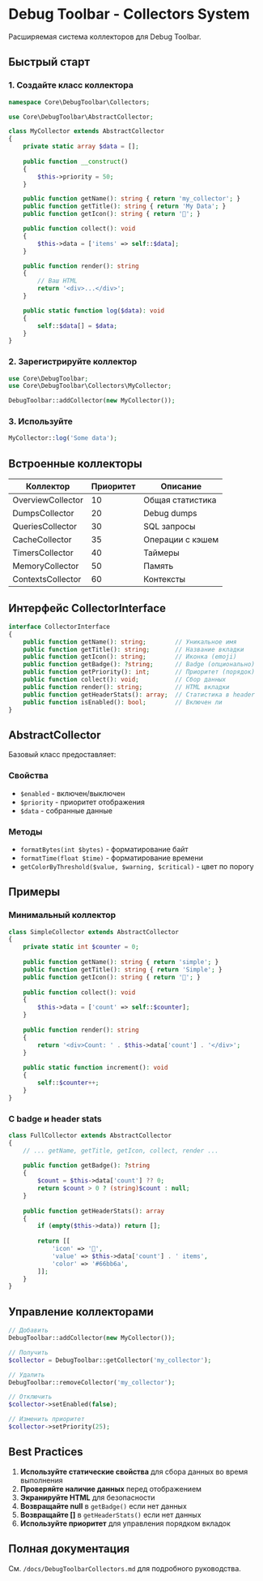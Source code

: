 # Debug Toolbar - Collectors System

Расширяемая система коллекторов для Debug Toolbar.

## Быстрый старт

### 1. Создайте класс коллектора

```php
namespace Core\DebugToolbar\Collectors;

use Core\DebugToolbar\AbstractCollector;

class MyCollector extends AbstractCollector
{
    private static array $data = [];
    
    public function __construct()
    {
        $this->priority = 50;
    }

    public function getName(): string { return 'my_collector'; }
    public function getTitle(): string { return 'My Data'; }
    public function getIcon(): string { return '🎯'; }

    public function collect(): void
    {
        $this->data = ['items' => self::$data];
    }

    public function render(): string
    {
        // Ваш HTML
        return '<div>...</div>';
    }

    public static function log($data): void
    {
        self::$data[] = $data;
    }
}
```

### 2. Зарегистрируйте коллектор

```php
use Core\DebugToolbar;
use Core\DebugToolbar\Collectors\MyCollector;

DebugToolbar::addCollector(new MyCollector());
```

### 3. Используйте

```php
MyCollector::log('Some data');
```

## Встроенные коллекторы

| Коллектор         | Приоритет | Описание         |
|-------------------|-----------|------------------|
| OverviewCollector | 10        | Общая статистика |
| DumpsCollector    | 20        | Debug dumps      |
| QueriesCollector  | 30        | SQL запросы      |
| CacheCollector    | 35        | Операции с кэшем |
| TimersCollector   | 40        | Таймеры          |
| MemoryCollector   | 50        | Память           |
| ContextsCollector | 60        | Контексты        |

## Интерфейс CollectorInterface

```php
interface CollectorInterface
{
    public function getName(): string;        // Уникальное имя
    public function getTitle(): string;       // Название вкладки
    public function getIcon(): string;        // Иконка (emoji)
    public function getBadge(): ?string;      // Badge (опционально)
    public function getPriority(): int;       // Приоритет (порядок)
    public function collect(): void;          // Сбор данных
    public function render(): string;         // HTML вкладки
    public function getHeaderStats(): array;  // Статистика в header
    public function isEnabled(): bool;        // Включен ли
}
```

## AbstractCollector

Базовый класс предоставляет:

### Свойства

- `$enabled` - включен/выключен
- `$priority` - приоритет отображения
- `$data` - собранные данные

### Методы

- `formatBytes(int $bytes)` - форматирование байт
- `formatTime(float $time)` - форматирование времени
- `getColorByThreshold($value, $warning, $critical)` - цвет по порогу

## Примеры

### Минимальный коллектор

```php
class SimpleCollector extends AbstractCollector
{
    private static int $counter = 0;
    
    public function getName(): string { return 'simple'; }
    public function getTitle(): string { return 'Simple'; }
    public function getIcon(): string { return '📝'; }
    
    public function collect(): void
    {
        $this->data = ['count' => self::$counter];
    }
    
    public function render(): string
    {
        return '<div>Count: ' . $this->data['count'] . '</div>';
    }
    
    public static function increment(): void
    {
        self::$counter++;
    }
}
```

### С badge и header stats

```php
class FullCollector extends AbstractCollector
{
    // ... getName, getTitle, getIcon, collect, render ...
    
    public function getBadge(): ?string
    {
        $count = $this->data['count'] ?? 0;
        return $count > 0 ? (string)$count : null;
    }
    
    public function getHeaderStats(): array
    {
        if (empty($this->data)) return [];
        
        return [[
            'icon' => '🎯',
            'value' => $this->data['count'] . ' items',
            'color' => '#66bb6a',
        ]];
    }
}
```

## Управление коллекторами

```php
// Добавить
DebugToolbar::addCollector(new MyCollector());

// Получить
$collector = DebugToolbar::getCollector('my_collector');

// Удалить
DebugToolbar::removeCollector('my_collector');

// Отключить
$collector->setEnabled(false);

// Изменить приоритет
$collector->setPriority(25);
```

## Best Practices

1. **Используйте статические свойства** для сбора данных во время выполнения
2. **Проверяйте наличие данных** перед отображением
3. **Экранируйте HTML** для безопасности
4. **Возвращайте null** в `getBadge()` если нет данных
5. **Возвращайте []** в `getHeaderStats()` если нет данных
6. **Используйте приоритет** для управления порядком вкладок

## Полная документация

См. `/docs/DebugToolbarCollectors.md` для подробного руководства.
